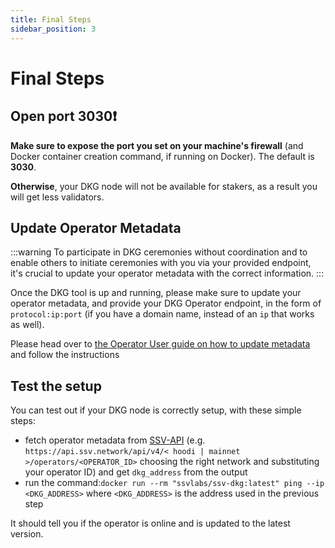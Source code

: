 ```yaml
---
title: Final Steps
sidebar_position: 3
---
```


# Final Steps

## Open port 3030❗
**Make sure to expose the port you set on your machine's firewall** (and Docker container creation command, if running on Docker). The default is **3030**.

**Otherwise**, your DKG node will not be available for stakers, as a result you will get less validators. 

## Update Operator Metadata

:::warning
To participate in DKG ceremonies without coordination and to enable others to initiate ceremonies with you via your provided endpoint, it's crucial to update your operator metadata with the correct information.
:::

Once the DKG tool is up and running, please make sure to update your operator metadata, and provide your DKG Operator endpoint, in the form of `protocol:ip:port` (if you have a domain name, instead of an `ip` that works as well).

Please head over to [the Operator User guide on how to update metadata](../../../operator-management/setting-operator-metadata.md) and follow the instructions

## Test the setup

You can test out if your DKG node is correctly setup, with these simple steps:

* fetch operator metadata from [SSV-API](https://api.ssv.network/documentation/#/v4) (e.g. `https://api.ssv.network/api/v4/< hoodi | mainnet >/operators/<OPERATOR_ID>` choosing the right network and substituting your operator ID) and get `dkg_address` from the output
* run the command:`docker run --rm "ssvlabs/ssv-dkg:latest" ping --ip <DKG_ADDRESS>` where `<DKG_ADDRESS>` is the address used in the previous step

It should tell you if the operator is online and is updated to the latest version.
